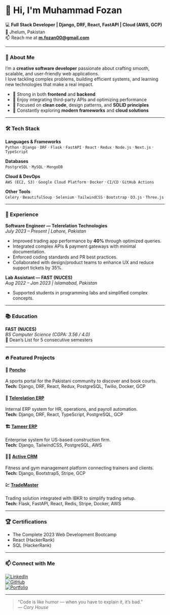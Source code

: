 # 👋 Hi, I'm Muhammad Fozan

💻 **Full Stack Developer | Django, DRF, React, FastAPI | Cloud (AWS, GCP)**  
📍 Jhelum, Pakistan  
📫 Reach me at **m.fozan00@gmail.com**

---

### 🚀 About Me

I’m a **creative software developer** passionate about crafting smooth, scalable, and user-friendly web applications.  
I love tackling complex problems, building efficient systems, and learning new technologies that make a real impact.

- 🧠 Strong in both **frontend** and **backend**
- 🔧 Enjoy integrating third-party APIs and optimizing performance
- 🧩 Focused on **clean code**, design patterns, and **SOLID principles**
- 🌱 Constantly exploring **modern frameworks** and **cloud solutions**

---

### 🛠️ Tech Stack

**Languages & Frameworks**  
`Python` · `Django` · `DRF` · `Flask` · `FastAPI` · `React` · `Redux` · `Node.js` · `Next.js` · `TypeScript`

**Databases**  
`PostgreSQL` · `MySQL` · `MongoDB`

**Cloud & DevOps**  
`AWS (EC2, S3)` · `Google Cloud Platform` · `Docker` · `CI/CD` · `GitHub Actions`

**Other Tools**  
`Celery` · `BeautifulSoup` · `Selenium` · `TailwindCSS` · `Bootstrap` · `D3.js` · `Three.js`

---

### 💼 Experience

**Software Engineer — Telerelation Technologies**  
*July 2023 – Present | Lahore, Pakistan*  
- Improved trading app performance by **40%** through optimized queries.  
- Integrated complex APIs & payment gateways with minimal documentation.  
- Enforced coding standards and PR best practices.  
- Collaborated with design/product teams to enhance UX and reduce support tickets by 35%.

**Lab Assistant — FAST (NUCES)**  
*Aug 2022 – Jan 2023 | Islamabad, Pakistan*  
- Supported students in programming labs and simplified complex concepts.

---

### 📚 Education

**FAST (NUCES)**  
*BS Computer Science (CGPA: 3.56 / 4.0)*  
🏅 Dean’s List for 5 consecutive semesters

---

### 🔥 Featured Projects

#### 🏏 [Poncho](#)
A sports portal for the Pakistani community to discover and book courts.  
**Tech:** Django, DRF, React, Redux, PostgreSQL, Twilio, Docker, GCP

#### 🧾 [Telerelation ERP](#)
Internal ERP system for HR, operations, and payroll automation.  
**Tech:** Django, DRF, React, TypeScript, PostgreSQL, GCP

#### 🏗️ [Tameer ERP](#)
Enterprise system for US-based construction firm.  
**Tech:** Django, TailwindCSS, PostgreSQL, AWS

#### 🧍‍♂️ [Active CRM](#)
Fitness and gym management platform connecting trainers and clients.  
**Tech:** Django, Bootstrap5, Stripe, GCP

#### 💹 [TradeMaster](#)
Trading solution integrated with IBKR to simplify trading setup.  
**Tech:** Flask, FastAPI, React, Redis, Stripe, Docker, AWS

---

### 🏆 Certifications
- The Complete 2023 Web Development Bootcamp  
- React (HackerRank)  
- SQL (HackerRank)

---

### 📫 Connect with Me

[![LinkedIn](https://img.shields.io/badge/LinkedIn-Muhammad%20Fozan-blue?logo=linkedin)](https://www.linkedin.com/in/muhammad-fozan-970175194/)  
[![GitHub](https://img.shields.io/badge/GitHub-Fozan--002-black?logo=github)](https://github.com/Fozan-002)  
[![Portfolio](https://img.shields.io/badge/Portfolio-Visit-brightgreen?logo=vercel)](http://st3rchkq4mtqcogv.vercel.app/)

---

> “Code is like humor — when you have to explain it, it’s bad.”  
> — *Cory House*
